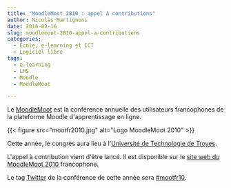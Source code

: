 ```yaml
---
title: "MoodleMoot 2010 : appel à contributions"
author: Nicolas Martignoni
date: 2010-02-16
slug: moodlemoot-2010-appel-a-contributions
categories:
  - École, e-learning et ICT
  - Logiciel libre
tags:
  - e-learning
  - LMS
  - Moodle
  - MoodleMoot

---
```

Le [MoodleMoot][2] est la conférence annuelle des utilisateurs francophones de la plateforme Moodle d'apprentissage en ligne.

{{< figure src="mootfr2010.jpg" alt="Logo MoodleMoot 2010" >}}

Cette année, le congrès aura lieu à l'[Université de Technologie de Troyes][3].

L'appel à contribution vient d'être lancé. Il est disponible sur le [site web du MoodleMoot 2010][1] francophone.

Le tag [Twitter][4] de la conférence de cette année sera [#mootfr10][5].

 [1]: http://moodlemoot2010.utt.fr/
 [2]: https://moodle.org/mod/glossary/showentry.php?courseid=20&concept=MoodleMoot
 [3]: https://www.utt.fr/
 [4]: https://twitter.com/
 [5]: https://twitter.com/search?q=%23mootfr10

<!--more-->
